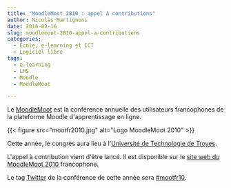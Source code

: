 ```yaml
---
title: "MoodleMoot 2010 : appel à contributions"
author: Nicolas Martignoni
date: 2010-02-16
slug: moodlemoot-2010-appel-a-contributions
categories:
  - École, e-learning et ICT
  - Logiciel libre
tags:
  - e-learning
  - LMS
  - Moodle
  - MoodleMoot

---
```

Le [MoodleMoot][2] est la conférence annuelle des utilisateurs francophones de la plateforme Moodle d'apprentissage en ligne.

{{< figure src="mootfr2010.jpg" alt="Logo MoodleMoot 2010" >}}

Cette année, le congrès aura lieu à l'[Université de Technologie de Troyes][3].

L'appel à contribution vient d'être lancé. Il est disponible sur le [site web du MoodleMoot 2010][1] francophone.

Le tag [Twitter][4] de la conférence de cette année sera [#mootfr10][5].

 [1]: http://moodlemoot2010.utt.fr/
 [2]: https://moodle.org/mod/glossary/showentry.php?courseid=20&concept=MoodleMoot
 [3]: https://www.utt.fr/
 [4]: https://twitter.com/
 [5]: https://twitter.com/search?q=%23mootfr10

<!--more-->
